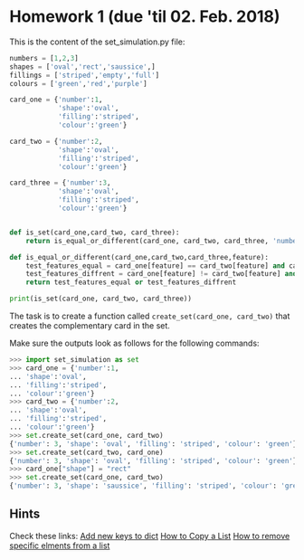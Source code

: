 # Homework 1 (due 'til 02. Feb. 2018)
This is the content of the set_simulation.py file:

```python
numbers = [1,2,3]
shapes = ['oval','rect','saussice',]
fillings = ['striped','empty','full']
colours = ['green','red','purple']

card_one = {'number':1,
            'shape':'oval',
            'filling':'striped',
            'colour':'green'}

card_two = {'number':2,
            'shape':'oval',
            'filling':'striped',
            'colour':'green'}

card_three = {'number':3,
            'shape':'oval',
            'filling':'striped',
            'colour':'green'}


def is_set(card_one,card_two, card_three):
    return is_equal_or_different(card_one, card_two, card_three, 'number') and is_equal_or_different(card_one, card_two, card_three, 'shape') and is_equal_or_different(card_one, card_two, card_three, 'filling') and is_equal_or_different(card_one, card_two, card_three, 'colour')

def is_equal_or_different(card_one,card_two,card_three,feature):
    test_features_equal = card_one[feature] == card_two[feature] and card_one[feature] == card_three[feature]
    test_features_diffrent = card_one[feature] != card_two[feature] and card_one[feature] != card_three[feature]  and card_two[feature] != card_three[feature]
    return test_features_equal or test_features_diffrent    

print(is_set(card_one, card_two, card_three))

```


The task is to create a function called `create_set(card_one, card_two)` that creates the complementary card in the set.


Make sure the outputs look as follows for the following commands:
```python
>>> import set_simulation as set
>>> card_one = {'number':1,
... 'shape':'oval',
... 'filling':'striped',
... 'colour':'green'}
>>> card_two = {'number':2,
... 'shape':'oval',
... 'filling':'striped',
... 'colour':'green'}
>>> set.create_set(card_one, card_two)
{'number': 3, 'shape': 'oval', 'filling': 'striped', 'colour': 'green'}
>>> set.create_set(card_two, card_one)
{'number': 3, 'shape': 'oval', 'filling': 'striped', 'colour': 'green'}
>>> card_one["shape"] = "rect"
>>> set.create_set(card_one, card_two)
{'number': 3, 'shape': 'saussice', 'filling': 'striped', 'colour': 'green'}
```

## Hints
Check these links:
[Add new keys to dict](https://stackoverflow.com/questions/1024847/add-new-keys-to-a-dictionary)
[How to Copy a List](https://stackoverflow.com/questions/2612802/how-to-clone-or-copy-a-list)
[How to remove specific elments from a list](https://stackoverflow.com/questions/7118276/how-to-remove-specific-element-in-an-array-using-python)